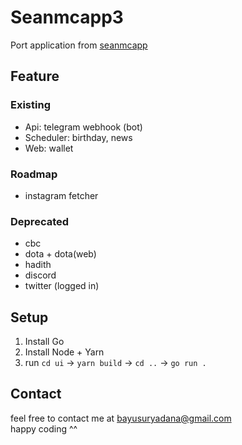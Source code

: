 # Seanmcapp3
Port application from [seanmcapp](https://github.com/bayusuryadana/seanmcapp)

## Feature
### Existing
- Api: telegram webhook (bot)
- Scheduler: birthday, news
- Web: wallet

### Roadmap 
- instagram fetcher

### Deprecated
- cbc
- dota + dota(web)
- hadith
- discord
- twitter (logged in) 

## Setup
1. Install Go
2. Install Node + Yarn
3. run `cd ui` -> `yarn build` -> `cd ..` -> `go run .`

## Contact
feel free to contact me at bayusuryadana@gmail.com  
happy coding ^^
